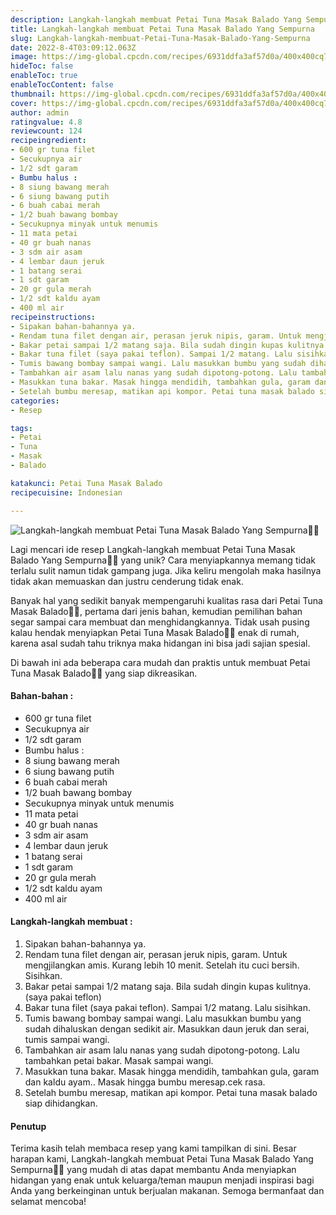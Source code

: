 ```yaml
---
description: Langkah-langkah membuat Petai Tuna Masak Balado Yang Sempurna"
title: Langkah-langkah membuat Petai Tuna Masak Balado Yang Sempurna
slug: Langkah-langkah-membuat-Petai-Tuna-Masak-Balado-Yang-Sempurna
date: 2022-8-4T03:09:12.063Z
image: https://img-global.cpcdn.com/recipes/6931ddfa3af57d0a/400x400cq70/photo.jpg
hideToc: false
enableToc: true
enableTocContent: false
thumbnail: https://img-global.cpcdn.com/recipes/6931ddfa3af57d0a/400x400cq70/photo.jpg
cover: https://img-global.cpcdn.com/recipes/6931ddfa3af57d0a/400x400cq70/photo.jpg
author: admin
ratingvalue: 4.8
reviewcount: 124
recipeingredient:
- 600 gr tuna filet
- Secukupnya air
- 1/2 sdt garam
- Bumbu halus :
- 8 siung bawang merah
- 6 siung bawang putih
- 6 buah cabai merah
- 1/2 buah bawang bombay
- Secukupnya minyak untuk menumis
- 11 mata petai
- 40 gr buah nanas
- 3 sdm air asam
- 4 lembar daun jeruk
- 1 batang serai
- 1 sdt garam
- 20 gr gula merah
- 1/2 sdt kaldu ayam
- 400 ml air
recipeinstructions:
- Sipakan bahan-bahannya ya.
- Rendam tuna filet dengan air, perasan jeruk nipis, garam. Untuk mengjilangkan amis. Kurang lebih 10 menit. Setelah itu cuci bersih. Sisihkan.
- Bakar petai sampai 1/2 matang saja. Bila sudah dingin kupas kulitnya.(saya pakai teflon)
- Bakar tuna filet (saya pakai teflon). Sampai 1/2 matang. Lalu sisihkan.
- Tumis bawang bombay sampai wangi. Lalu masukkan bumbu yang sudah dihaluskan dengan sedikit air. Masukkan daun jeruk dan serai, tumis sampai wangi.
- Tambahkan air asam lalu nanas yang sudah dipotong-potong. Lalu tambahkan petai bakar. Masak sampai wangi.
- Masukkan tuna bakar. Masak hingga mendidih, tambahkan gula, garam dan kaldu ayam.. Masak hingga bumbu meresap.cek rasa.
- Setelah bumbu meresap, matikan api kompor. Petai tuna masak balado siap dihidangkan.
categories:
- Resep

tags:
- Petai
- Tuna
- Masak
- Balado

katakunci: Petai Tuna Masak Balado
recipecuisine: Indonesian

---
```


![Langkah-langkah membuat Petai Tuna Masak Balado Yang Sempurna👩‍🍳](https://img-global.cpcdn.com/recipes/6931ddfa3af57d0a/400x400cq70/photo.jpg)

Lagi mencari ide resep Langkah-langkah membuat Petai Tuna Masak Balado Yang Sempurna👩‍🍳 yang unik? Cara menyiapkannya memang tidak terlalu sulit namun tidak gampang juga. Jika keliru mengolah maka hasilnya tidak akan memuaskan dan justru cenderung tidak enak.

Banyak hal yang sedikit banyak mempengaruhi kualitas rasa dari Petai Tuna Masak Balado👩‍🍳, pertama dari jenis bahan, kemudian pemilihan bahan segar sampai cara membuat dan menghidangkannya. Tidak usah pusing kalau hendak menyiapkan Petai Tuna Masak Balado👩‍🍳 enak di rumah, karena asal sudah tahu triknya maka hidangan ini bisa jadi sajian spesial.

Di bawah ini ada beberapa cara mudah dan praktis untuk membuat Petai Tuna Masak Balado👩‍🍳 yang siap dikreasikan.

<!--inarticleads1-->

#### Bahan-bahan :

- 600 gr tuna filet
- Secukupnya air
- 1/2 sdt garam
- Bumbu halus :
- 8 siung bawang merah
- 6 siung bawang putih
- 6 buah cabai merah
- 1/2 buah bawang bombay
- Secukupnya minyak untuk menumis
- 11 mata petai
- 40 gr buah nanas
- 3 sdm air asam
- 4 lembar daun jeruk
- 1 batang serai
- 1 sdt garam
- 20 gr gula merah
- 1/2 sdt kaldu ayam
- 400 ml air

<!--inarticleads2-->

#### Langkah-langkah membuat :

1. Sipakan bahan-bahannya ya.
1. Rendam tuna filet dengan air, perasan jeruk nipis, garam. Untuk mengjilangkan amis. Kurang lebih 10 menit. Setelah itu cuci bersih. Sisihkan.
1. Bakar petai sampai 1/2 matang saja. Bila sudah dingin kupas kulitnya.(saya pakai teflon)
1. Bakar tuna filet (saya pakai teflon). Sampai 1/2 matang. Lalu sisihkan.
1. Tumis bawang bombay sampai wangi. Lalu masukkan bumbu yang sudah dihaluskan dengan sedikit air. Masukkan daun jeruk dan serai, tumis sampai wangi.
1. Tambahkan air asam lalu nanas yang sudah dipotong-potong. Lalu tambahkan petai bakar. Masak sampai wangi.
1. Masukkan tuna bakar. Masak hingga mendidih, tambahkan gula, garam dan kaldu ayam.. Masak hingga bumbu meresap.cek rasa.
1. Setelah bumbu meresap, matikan api kompor. Petai tuna masak balado siap dihidangkan.

#### Penutup

Terima kasih telah membaca resep yang kami tampilkan di sini. Besar harapan kami, Langkah-langkah membuat Petai Tuna Masak Balado Yang Sempurna👩‍🍳 yang mudah di atas dapat membantu Anda menyiapkan hidangan yang enak untuk keluarga/teman maupun menjadi inspirasi bagi Anda yang berkeinginan untuk berjualan makanan. Semoga bermanfaat dan selamat mencoba!